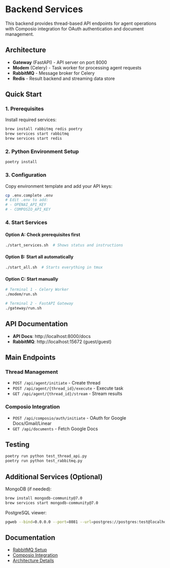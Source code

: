 # Backend Services

This backend provides thread-based API endpoints for agent operations with Composio integration for OAuth authentication and document management.

## Architecture

- **Gateway** (FastAPI) - API server on port 8000
- **Modem** (Celery) - Task worker for processing agent requests  
- **RabbitMQ** - Message broker for Celery
- **Redis** - Result backend and streaming data store

## Quick Start

### 1. Prerequisites

Install required services:
```bash
brew install rabbitmq redis poetry
brew services start rabbitmq
brew services start redis
```

### 2. Python Environment Setup

```bash
poetry install
```

### 3. Configuration

Copy environment template and add your API keys:
```bash
cp .env.complete .env
# Edit .env to add:
# - OPENAI_API_KEY
# - COMPOSIO_API_KEY
```

### 4. Start Services

#### Option A: Check prerequisites first
```bash
./start_services.sh  # Shows status and instructions
```

#### Option B: Start all automatically
```bash
./start_all.sh  # Starts everything in tmux
```

#### Option C: Start manually
```bash
# Terminal 1 - Celery Worker
./modem/run.sh

# Terminal 2 - FastAPI Gateway  
./gateway/run.sh
```

## API Documentation

- **API Docs**: http://localhost:8000/docs
- **RabbitMQ**: http://localhost:15672 (guest/guest)

## Main Endpoints

### Thread Management
- `POST /api/agent/initiate` - Create thread
- `POST /api/agent/{thread_id}/execute` - Execute task
- `GET /api/agent/{thread_id}/stream` - Stream results

### Composio Integration
- `POST /api/composio/auth/initiate` - OAuth for Google Docs/Gmail/Linear
- `GET /api/documents` - Fetch Google Docs

## Testing

```bash
poetry run python test_thread_api.py
poetry run python test_rabbitmq.py
```

## Additional Services (Optional)

MongoDB (if needed):
```bash
brew install mongodb-community@7.0
brew services start mongodb-community@7.0
```

PostgreSQL viewer:
```bash
pgweb --bind=0.0.0.0 --port=8081 --url=postgres://postgres:test@localhost:5432
```

## Documentation

- [RabbitMQ Setup](./RABBITMQ_SETUP.md)
- [Composio Integration](./COMPOSIO_INTEGRATION.md)
- [Architecture Details](./REFACTORING_SUMMARY.md)

